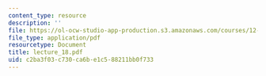 ```yaml
---
content_type: resource
description: ''
file: https://ol-ocw-studio-app-production.s3.amazonaws.com/courses/12-746-marine-organic-geochemistry-spring-2005/c2ba3f03c730ca6be1c588211bb0f733_lecture_18.pdf
file_type: application/pdf
resourcetype: Document
title: lecture_18.pdf
uid: c2ba3f03-c730-ca6b-e1c5-88211bb0f733
---
```

